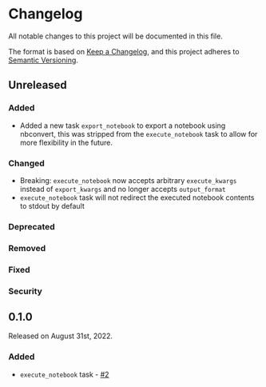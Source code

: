 # Changelog

All notable changes to this project will be documented in this file.

The format is based on [Keep a Changelog](https://keepachangelog.com/en/1.0.0/),
and this project adheres to [Semantic Versioning](https://semver.org/spec/v2.0.0.html).

## Unreleased

### Added
- Added a new task `export_notebook` to export a notebook using nbconvert, this was stripped from the `execute_notebook` task to allow for more flexibility in the future.

### Changed
- Breaking: `execute_notebook` now accepts arbitrary `execute_kwargs` instead of `export_kwargs` and no longer accepts `output_format`
- `execute_notebook` task will not redirect the executed notebook contents to stdout by default

### Deprecated

### Removed

### Fixed

### Security

## 0.1.0

Released on August 31st, 2022.

### Added

- `execute_notebook` task - [#2](https://github.com/PrefectHQ/prefect-jupyter/pull/2)
